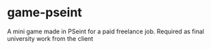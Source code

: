 # game-pseint
A mini game made in PSeint for a paid freelance job. Required as final university work from the client

